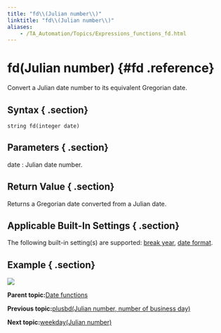 ```yaml
--- 
title: "fd\\(Julian number\\)"
linktitle: "fd\\(Julian number\\)"
aliases: 
    - /TA_Automation/Topics/Expressions_functions_fd.html
---
```

# fd\(Julian number\) {#fd .reference}

Convert a Julian date number to its equivalent Gregorian date.

## Syntax { .section}

`string fd(integer date)`

## Parameters { .section}

date
:   Julian date number.

## Return Value { .section}

Returns a Gregorian date converted from a Julian date.

## Applicable Built-In Settings { .section}

The following built-in setting\(s\) are supported: [break year](bis_break_year.html), [date format](bis_date_format.html).

## Example { .section}

![](../Images/automationguide_datefunction12.PNG)

**Parent topic:**[Date functions](../../TA_Automation/Topics/Expressions_date_functions.html)

**Previous topic:**[plusbd\(Julian number, number of business day\)](../../TA_Automation/Topics/Expressions_functions_plusbd.html)

**Next topic:**[weekday\(Julian number\)](../../TA_Automation/Topics/Expressions_functions_weekday.html)

